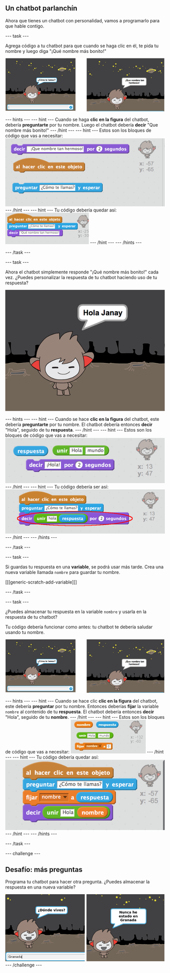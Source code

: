 ## Un chatbot parlanchín

Ahora que tienes un chatbot con personalidad, vamos a programarlo para que hable contigo.

\--- task \---

Agrega código a tu chatbot para que cuando se haga clic en él, te pida tu nombre y luego diga "¡Qué nombre más bonito!"

![Comprobando una respuesta del chatbot](images/chatbot-ask-test.png)

\--- hints \--- \--- hint \--- Cuando se haga **clic en la figura** del chatbot, debería **preguntarte** por tu nombre. Luego el chatbot debería **decir** "Que nombre más bonito!" \--- /hint \--- \--- hint \--- Estos son los bloques de código que vas a necesitar: ![Blocks for a ChatBot reply](images/chatbot-ask-blocks.png) \--- /hint \--- \--- hint \--- Tu código debería quedar así: ![Code for a ChatBot reply](images/chatbot-ask-code.png) \--- /hint \--- \--- /hints \---

\--- /task \---

\--- task \---

Ahora el chatbot simplemente responde "¡Qué nombre más bonito!" cada vez. ¿Puedes personalizar la respuesta de tu chatbot haciendo uso de tu respuesta?

![Comprobando una respuesta personalizada](images/chatbot-answer-test.png)

\--- hints \--- \--- hint \--- Cuando se hace **clic en la figura** del chatbot, este debería **preguntarte** por tu nombre. El chatbot debería entonces **decir** "Hola", seguido de tu **respuesta**. \--- /hint \--- \--- hint \--- Estos son los bloques de código que vas a necesitar: ![Blocks for a personalised reply](images/chatbot-answer-blocks.png) \--- /hint \--- \--- hint \--- Tu código debería ser así: ![Code for a personalised reply](images/chatbot-answer-code.png) \--- /hint \--- \--- /hints \---

\--- /task \---

\--- task \---

Si guardas tu respuesta en una **variable**, se podrá usar más tarde. Crea una nueva variable llamada `nombre` para guardar tu nombre.

[[[generic-scratch-add-variable]]]

\--- /task \---

\--- task \---

¿Puedes almacenar tu respuesta en la variable `nombre` y usarla en la respuesta de tu chatbot?

Tu código debería funcionar como antes: tu chatbot te debería saludar usando tu nombre.

![Comprobando la variable 'nombre'](images/chatbot-ask-test.png)

\--- hints \--- \--- hint \--- Cuando se hace clic **clic en la figura** del chatbot, este debería **preguntar** por tu nombre. Entonces deberías **fijar** la variable `nombre` al contenido de tu **respuesta**. El chatbot debería entonces **decir** "Hola", seguido de tu **nombre**. \--- /hint \--- \--- hint \--- Estos son los bloques de código que vas a necesitar: ![Blocks for a 'name' variable](images/chatbot-variable-blocks.png) \--- /hint \--- \--- hint \--- Tu código debería quedar así: ![Code for a 'name' variable](images/chatbot-variable-code.png) \--- /hint \--- \--- /hints \---

\--- /task \---

\--- challenge \---

## Desafío: más preguntas

Programa tu chatbot para hacer otra pregunta. ¿Puedes almacenar la respuesta en una nueva variable?

![Más preguntas](images/chatbot-question.png) \--- /challenge \---